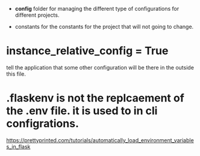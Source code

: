 * **config** folder for managing the different type of configurations for different projects.

* constants for the constants for the project that will not going to change.

# instance_relative_config = True
tell the application that some other configuration will be there in the outside this file.  

# .flaskenv is not the replcaement of the .env file. it is used to in cli configrations.

https://prettyprinted.com/tutorials/automatically_load_environment_variables_in_flask